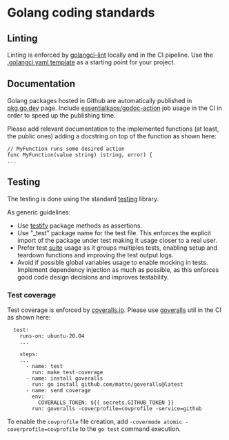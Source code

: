 # Golang coding standards

## Linting

Linting is enforced by [golangci-lint](https://golangci-lint.run) locally and in the CI pipeline.
Use the [.golangci.yaml template](../templates/.golangci.yaml) as a starting point for your project.

## Documentation

Golang packages hosted in Github are automatically published in [pkg.go.dev](https://pkg.go.dev/) page. Include [essentialkaos/godoc-action](https://github.com/marketplace/actions/ek-godoc-action) job usage in the CI in order to speed up the publishing time.

Please add relevant documentation to the implemented functions (at least, the public ones) adding a docstring on top of the function as shown here:

```
// MyFunction runs some desired action
func MyFunction(value string) (string, error) {
...
```

## Testing

The testing is done using the standard [testing](https://pkg.go.dev/testing) library.

As generic guidelines:

- Use [testify](https://pkg.go.dev/github.com/stretchr/testify) package methods as assertions. 
- Use "_test" package name for the test file. This enforces the explicit import of the package under test making it usage closer to a real user.
- Prefer test [suite](https://pkg.go.dev/github.com/stretchr/testify/suite) usage as it groups multiples tests, enabling setup and teardown functions and improving the test output logs.
- Avoid if possible global variables usage to enable mocking in tests. Implement dependency injection as much as possible, as this enforces good code design decisions and improves testability.

### Test coverage

Test coverage is enforced by [coveralls.io](https://coveralls.io/). Please use [goveralls](github.com/mattn/goveralls) util in the CI as shown here:

```
  test:
    runs-on: ubuntu-20.04
    ...

    steps:
    ...
      - name: test
        run: make test-coverage
      - name: install goveralls
        run: go install github.com/mattn/goveralls@latest
      - name: send coverage
        env:
          COVERALLS_TOKEN: ${{ secrets.GITHUB_TOKEN }}
        run: goveralls -coverprofile=covprofile -service=github
```

To enable the `covprofile` file creation, add `-covermode atomic -coverprofile=covprofile` to the `go test` command execution.